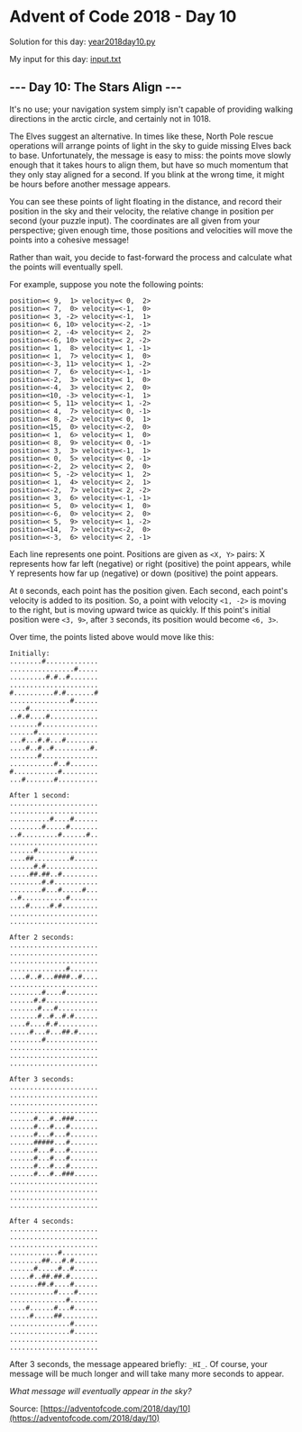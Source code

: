 # Advent of Code 2018 - Day 10

Solution for this day: [year2018day10.py](year2018day10.py)

My input for this day: [input.txt](input.txt)

## \--- Day 10: The Stars Align ---

It's no use; your navigation system simply isn't capable of providing walking
directions in the arctic circle, and certainly not in 1018.

The Elves suggest an alternative. In times like these, North Pole rescue
operations will arrange points of light in the sky to guide missing Elves back
to base. Unfortunately, the message is easy to miss: the points move slowly
enough that it takes hours to align them, but have so much momentum that they
only stay aligned for a second. If you blink at the wrong time, it might be
hours before another message appears.

You can see these points of light floating in the distance, and record their
position in the sky and their velocity, the relative change in position per
second (your puzzle input). The coordinates are all given from your
perspective; given enough time, those positions and velocities will move the
points into a cohesive message!

Rather than wait, you decide to fast-forward the process and calculate what
the points will eventually spell.

For example, suppose you note the following points:

    
    
    position=< 9,  1> velocity=< 0,  2>
    position=< 7,  0> velocity=<-1,  0>
    position=< 3, -2> velocity=<-1,  1>
    position=< 6, 10> velocity=<-2, -1>
    position=< 2, -4> velocity=< 2,  2>
    position=<-6, 10> velocity=< 2, -2>
    position=< 1,  8> velocity=< 1, -1>
    position=< 1,  7> velocity=< 1,  0>
    position=<-3, 11> velocity=< 1, -2>
    position=< 7,  6> velocity=<-1, -1>
    position=<-2,  3> velocity=< 1,  0>
    position=<-4,  3> velocity=< 2,  0>
    position=<10, -3> velocity=<-1,  1>
    position=< 5, 11> velocity=< 1, -2>
    position=< 4,  7> velocity=< 0, -1>
    position=< 8, -2> velocity=< 0,  1>
    position=<15,  0> velocity=<-2,  0>
    position=< 1,  6> velocity=< 1,  0>
    position=< 8,  9> velocity=< 0, -1>
    position=< 3,  3> velocity=<-1,  1>
    position=< 0,  5> velocity=< 0, -1>
    position=<-2,  2> velocity=< 2,  0>
    position=< 5, -2> velocity=< 1,  2>
    position=< 1,  4> velocity=< 2,  1>
    position=<-2,  7> velocity=< 2, -2>
    position=< 3,  6> velocity=<-1, -1>
    position=< 5,  0> velocity=< 1,  0>
    position=<-6,  0> velocity=< 2,  0>
    position=< 5,  9> velocity=< 1, -2>
    position=<14,  7> velocity=<-2,  0>
    position=<-3,  6> velocity=< 2, -1>
    

Each line represents one point. Positions are given as `<X, Y>` pairs: X
represents how far left (negative) or right (positive) the point appears,
while Y represents how far up (negative) or down (positive) the point appears.

At `0` seconds, each point has the position given. Each second, each point's
velocity is added to its position. So, a point with velocity `<1, -2>` is
moving to the right, but is moving upward twice as quickly. If this point's
initial position were `<3, 9>`, after `3` seconds, its position would become
`<6, 3>`.

Over time, the points listed above would move like this:

    
    
    Initially:
    ........#.............
    ................#.....
    .........#.#..#.......
    ......................
    #..........#.#.......#
    ...............#......
    ....#.................
    ..#.#....#............
    .......#..............
    ......#...............
    ...#...#.#...#........
    ....#..#..#.........#.
    .......#..............
    ...........#..#.......
    #...........#.........
    ...#.......#..........
    
    After 1 second:
    ......................
    ......................
    ..........#....#......
    ........#.....#.......
    ..#.........#......#..
    ......................
    ......#...............
    ....##.........#......
    ......#.#.............
    .....##.##..#.........
    ........#.#...........
    ........#...#.....#...
    ..#...........#.......
    ....#.....#.#.........
    ......................
    ......................
    
    After 2 seconds:
    ......................
    ......................
    ......................
    ..............#.......
    ....#..#...####..#....
    ......................
    ........#....#........
    ......#.#.............
    .......#...#..........
    .......#..#..#.#......
    ....#....#.#..........
    .....#...#...##.#.....
    ........#.............
    ......................
    ......................
    ......................
    
    After 3 seconds:
    ......................
    ......................
    ......................
    ......................
    ......#...#..###......
    ......#...#...#.......
    ......#...#...#.......
    ......#####...#.......
    ......#...#...#.......
    ......#...#...#.......
    ......#...#...#.......
    ......#...#..###......
    ......................
    ......................
    ......................
    ......................
    
    After 4 seconds:
    ......................
    ......................
    ......................
    ............#.........
    ........##...#.#......
    ......#.....#..#......
    .....#..##.##.#.......
    .......##.#....#......
    ...........#....#.....
    ..............#.......
    ....#......#...#......
    .....#.....##.........
    ...............#......
    ...............#......
    ......................
    ......................
    

After 3 seconds, the message appeared briefly: `_HI_`. Of course, your message
will be much longer and will take many more seconds to appear.

_What message will eventually appear in the sky?_



Source: [https://adventofcode.com/2018/day/10](https://adventofcode.com/2018/day/10)
